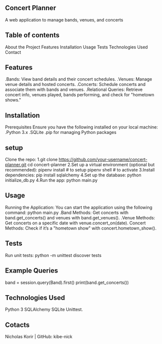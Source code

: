 ## Concert Planner
A web application to manage bands, venues, and concerts
## Table of contents
About the Project
Features
Installation
Usage
Tests
Technologies Used
Contact

## Features
 .Bands: View band details and their concert schedules.
 .Venues: Manage venue details and hosted concerts.
 .Concerts: Schedule concerts and associate them with bands and venues.
 .Relational Queries: Retrieve concert info, venues played, bands performing, and check for "hometown shows."
## Installation
 Prerequisites
Ensure you have the following installed on your local machine:
.Python 3.x
.SQLite
.pip for managing Python packages
## setup
Clone the repo:
1.git clone https://github.com/your-username/concert-planner.git
cd concert-planner
2.Set up a virtual environment (optional but recommended):
pipenv install # to setup
pipenv shell # to activate
3.Install dependencies:
pip install sqlalchemy 
4.Set up the database:
python initialize_db.py
4.Run the app:
python main.py

## Usage
Running the Application: You can start the application using the following command:
python main.py
.Band Methods: Get concerts with band.get_concerts() and venues with band.get_venues().
.Venue Methods: Get concerts on a specific date with venue.concert_on(date).
Concert Methods: Check if it’s a "hometown show" with concert.hometown_show().

## Tests
Run unit tests:
python -m unittest discover tests
## Example Queries
band = session.query(Band).first()
print(band.get_concerts())

## Technologies Used
Python 3
SQLAlchemy
SQLite
Unittest.

## Cotacts
Nicholas Korir | GitHub: kibe-nick
